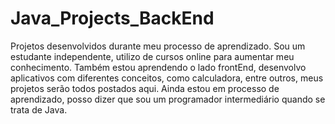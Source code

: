 # Java_Projects_BackEnd

 Projetos desenvolvidos durante meu processo de aprendizado.
 Sou um estudante independente, utilizo de cursos online para aumentar meu conhecimento.
 Também estou aprendendo o lado frontEnd, desenvolvo aplicativos com diferentes conceitos, como calculadora, entre outros, meus projetos serão todos postados aqui.
 Ainda estou em processo de aprendizado, posso dizer que sou um programador intermediário quando se trata de Java. 
